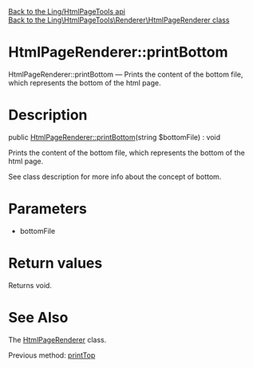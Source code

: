 [Back to the Ling/HtmlPageTools api](https://github.com/lingtalfi/HtmlPageTools/blob/master/doc/api/Ling/HtmlPageTools.md)<br>
[Back to the Ling\HtmlPageTools\Renderer\HtmlPageRenderer class](https://github.com/lingtalfi/HtmlPageTools/blob/master/doc/api/Ling/HtmlPageTools/Renderer/HtmlPageRenderer.md)


HtmlPageRenderer::printBottom
================



HtmlPageRenderer::printBottom — Prints the content of the bottom file, which represents the bottom of the html page.




Description
================


public [HtmlPageRenderer::printBottom](https://github.com/lingtalfi/HtmlPageTools/blob/master/doc/api/Ling/HtmlPageTools/Renderer/HtmlPageRenderer/printBottom.md)(string $bottomFile) : void




Prints the content of the bottom file, which represents the bottom of the html page.

See class description for more info about the concept of bottom.




Parameters
================


- bottomFile

    


Return values
================

Returns void.








See Also
================

The [HtmlPageRenderer](https://github.com/lingtalfi/HtmlPageTools/blob/master/doc/api/Ling/HtmlPageTools/Renderer/HtmlPageRenderer.md) class.

Previous method: [printTop](https://github.com/lingtalfi/HtmlPageTools/blob/master/doc/api/Ling/HtmlPageTools/Renderer/HtmlPageRenderer/printTop.md)<br>

